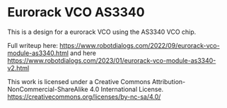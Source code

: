 # Eurorack VCO AS3340

This is a design for a eurorack VCO using the AS3340 VCO chip.

Full writeup here: https://www.robotdialogs.com/2022/09/eurorack-vco-module-as3340.html and here https://www.robotdialogs.com/2023/01/eurorack-vco-module-as3340-v2.html

This work is licensed under a Creative Commons Attribution-NonCommercial-ShareAlike 4.0 International License. https://creativecommons.org/licenses/by-nc-sa/4.0/
